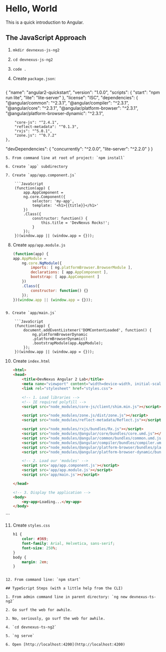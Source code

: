 # Hello, World 

This is a quick introduction to Angular. 

## The JavaScript Approach 

1. `mkdir devnexus-js-ng2` 

2. `cd devnexus-js-ng2`

3. `code .` 

4. Create `package.json`: 
    ```JavaScript 
{
    "name": "angular2-quickstart",
    "version": "1.0.0",
    "scripts": {
        "start": "npm run lite",
        "lite": "lite-server"
    },
    "license": "ISC",
    "dependencies": {
         "@angular/common": "^2.3.1",
         "@angular/compiler": "^2.3.1",
         "@angular/core": "^2.3.1",
         "@angular/platform-browser": "^2.3.1",
         "@angular/platform-browser-dynamic": "^2.3.1",

        "core-js": "^2.4.1",
        "reflect-metadata": "^0.1.3",
        "rxjs": "^5.0.1",
        "zone.js": "^0.7.2"
    },

"devDependencies": {
    "concurrently": "^2.0.0",
    "lite-server": "^2.2.0"
    }
}
```
5. From command line at root of project: `npm install` 

6. Create `app` subdirectory 

7. Create `app/app.component.js` 

    ```JavaScript
    (function(app) {
        app.AppComponent =
        ng.core.Component({
            selector: 'my-app',
            template: '<h1>{{title}}</h1>'
        })
        .Class({
            constructor: function() {
                this.title = 'DevNexus Rocks!';
            }
        });
    })(window.app || (window.app = {}));
```
8. Create `app/app.module.js` 

    ```JavaScript
    (function(app) {
    app.AppModule =
        ng.core.NgModule({
            imports: [ ng.platformBrowser.BrowserModule ],
            declarations: [ app.AppComponent ],
            bootstrap: [ app.AppComponent ]
        })
        .Class({
            constructor: function() {}
        });
    })(window.app || (window.app = {}));
```

9. Create `app/main.js` 

    ```JavaScript
    (function(app) {
        document.addEventListener('DOMContentLoaded', function() {
            ng.platformBrowserDynamic
            .platformBrowserDynamic()
            .bootstrapModule(app.AppModule);
        });
    })(window.app || (window.app = {}));
```

10. Create `index.html` 

    ```html
    <html>
    <head>
        <title>DevNexus Angular 2 Lab</title>
        <meta name="viewport" content="width=device-width, initial-scale=1">
        <link rel="stylesheet" href="styles.css">

        <!-- 1. Load libraries -->
        <!-- IE required polyfill -->
        <script src="node_modules/core-js/client/shim.min.js"></script>

        <script src="node_modules/zone.js/dist/zone.js"></script>
        <script src="node_modules/reflect-metadata/Reflect.js"></script>

        <script src="node_modules/rxjs/bundles/Rx.js"></script>
        <script src="node_modules/@angular/core/bundles/core.umd.js"></script>
        <script src="node_modules/@angular/common/bundles/common.umd.js"></script>
        <script src="node_modules/@angular/compiler/bundles/compiler.umd.js"></script>
        <script src="node_modules/@angular/platform-browser/bundles/platform-browser.umd.js"></script>
        <script src="node_modules/@angular/platform-browser-dynamic/bundles/platform-browser-dynamic.umd.js"></script>

        <!-- 2. Load our 'modules' -->
        <script src='app/app.component.js'></script>
        <script src='app/app.module.js'></script>
        <script src='app/main.js'></script>

    </head>

    <!-- 3. Display the application -->
    <body>
        <my-app>Loading...</my-app>
    </body>

</html>
```

11. Create `styles.css` 

    ```css
    h1 {
        color: #369;
        font-family: Arial, Helvetica, sans-serif;
        font-size: 250%;
    }
    body {
        margin: 2em;
    }
```

12. From command line: `npm start` 

## TypeScript Steps (with a little help from the CLI)

1. From admin command line in parent directory: `ng new devnexus-ts-ng2`

2. Go surf the web for awhile. 

3. No, seriously, go surf the web for awhile. 

4. `cd devnexus-ts-ng2` 

5. `ng serve` 

6. Open [http://localhost:4200](http://localhost:4200)